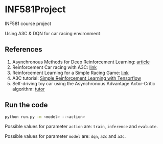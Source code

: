 # INF581Project

INF581 course project

Using A3C & DQN for car racing environment


## References
1. Asynchronous Methods for Deep Reinforcement Learning: [article](https://arxiv.org/pdf/1602.01783.pdf)
2. Reinforcement Car racing with A3C: [link](https://sites.google.com/view/jesikmin/course-projects/reinforcement-car-racing-with-a3c)
3. Reinforcement Learning for a Simple Racing Game: [link](https://web.stanford.edu/class/aa228/reports/2018/final150.pdf)
4. A3C tutorial: [Simple Reinforcement Learning with Tensorflow](https://medium.com/emergent-future/simple-reinforcement-learning-with-tensorflow-part-8-asynchronous-actor-critic-agents-a3c-c88f72a5e9f2)
5. Self-driving toy car using the Asynchronous Advantage Actor-Critic algorithm: [tutor](https://www.endpoint.com/blog/2018/08/29/self-driving-toy-car-using-the-a3c-algorithm)


## Run the code

```bash
python run.py -m <model> --<action>
```
Possible values for parameter `action` are: `train`, `inference` and `evaluate`.

Possible values for parameter `model` are: `dqn`, `a2c` and `a3c`.

